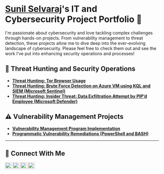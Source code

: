 # <a href="https://www.linkedin.com/in/sunilselvaraj/">Sunil Selvaraj</a>'s IT and Cybersecurity Project Portfolio 🔐

I'm passionate about cybersecurity and love tackling complex challenges through hands-on projects. From vulnerability management to threat detection, these projects allow me to dive deep into the ever-evolving landscape of cybersecurity. Please feel free to check them out and see the work I’ve put into enhancing security operations and processes!

## 🚨 Threat Hunting and Security Operations

- **[Threat Hunting: Tor Browser Usage](https://github.com/sunilselvaraj1/threat-hunting-scenario-tor)**
- **[Threat Hunting: Brute Force Detection on Azure VM using KQL and SIEM (Microsoft Sentinel)](https://github.com/sunilselvaraj1/brute-force-detection)**  
- **[Threat Hunting: Insider Threat: Data Exfiltration Attempt by PIP’d Employee (Microsoft Defender)](https://github.com/sunilselvaraj1/threat-hunting-data-exfiltration/blob/main/README.md)**

## ⚠️ Vulnerability Management Projects

- **[Vulnerability Management Program Implementation](https://github.com/sunilselvaraj1/vulnerability-management-program)**
- **[Programmatic Vulnerability Remediations (PowerShell and BASH)](https://github.com/sunilselvaraj1/programmatic-vulnerability-remediations)**

<hr/>

## 🤳 Connect With Me

[<img align="left" alt="sunilselvaraj | YouTube" width="22px" src="https://cdn.jsdelivr.net/npm/simple-icons@v3/icons/youtube.svg" />][youtube]
[<img align="left" alt="sunilselvaraj | Twitter" width="22px" src="https://cdn.jsdelivr.net/npm/simple-icons@v3/icons/twitter.svg" />][twitter]
[<img align="left" alt="sunilselvaraj | LinkedIn" width="22px" src="https://cdn.jsdelivr.net/npm/simple-icons@v3/icons/linkedin.svg" />][linkedin]
[<img align="left" alt="sunilselvaraj | Instagram" width="22px" src="https://cdn.jsdelivr.net/npm/simple-icons@v3/icons/instagram.svg" />][instagram]

[twitter]: https://twitter.com/___________
[youtube]: https://www.youtube.com/c/___________
[instagram]: https://www.instagram.com/___________
[linkedin]: https://linkedin.com/in/sunilselvaraj

<!--
<img width="35" alt="image" src="https://github.com/user-attachments/assets/2f41c7cd-5ea8-4475-b451-a37161b6c3fb"> 
<img width="35" alt="image" src="https://github.com/user-attachments/assets/77649969-9910-4994-8b96-74a116cfb2a8">
-->
